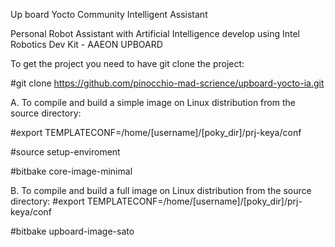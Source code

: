Up board Yocto Community Intelligent Assistant

Personal Robot Assistant with Artificial Intelligence develop using Intel Robotics Dev Kit - AAEON UPBOARD

To get the project you need to have git clone the project:

#git clone https://github.com/pinocchio-mad-scrience/upboard-yocto-ia.git

A. To compile and build a simple image on Linux distribution from the source directory:

#export TEMPLATECONF=/home/[username]/[poky_dir]/prj-keya/conf 

#source setup-enviroment 

#bitbake core-image-minimal

B. To compile and build a full image on Linux distribution from the source directory:
#export TEMPLATECONF=/home/[username]/[poky_dir]/prj-keya/conf 

#bitbake upboard-image-sato

